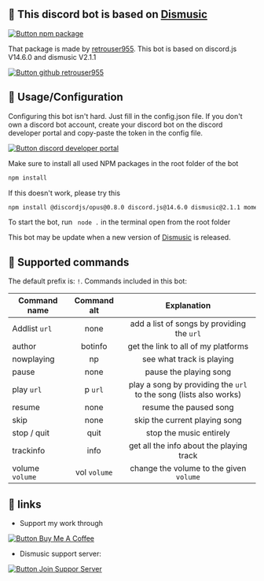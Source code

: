 ## 🤖 This discord bot is based on [Dismusic](https://www.npmjs.com/package/dismusic) 

[![Button npm package]](https://www.npmjs.com/package/dismusic)

That package is made by [retrouser955](https://github.com/retrouser955). 
This bot is based on discord.js V14.6.0 and dismusic V2.1.1

[![Button github retrouser955]](https://github.com/retrouser955)

## 📝 Usage/Configuration



Configuring this bot isn't hard. Just fill in the config.json file.
If you don't own a discord bot account, create your discord bot on the discord developer portal and copy-paste the token in the config file.

[![Button discord developer portal]](https://discord.com/developers/applications)

Make sure to install all used NPM packages in the root folder of the bot
```bash
npm install
```
If this doesn't work, please try this
```bash
npm install @discordjs/opus@0.8.0 discord.js@14.6.0 dismusic@2.1.1 moment@2.29.4 opusscript@0.0.8
```
To start the bot, run ``` node .``` in the terminal open from the root folder

This bot may be update when a new version of [Dismusic](https://www.npmjs.com/package/dismusic) is released. 

## 📝 Supported commands
The default prefix is: ```!```. 
Commands included in this bot:

| Command name        | Command alt       | Explanation                                                           |
| ------------------- |:-----------------:|:---------------------------------------------------------------------:|
| Addlist ```url```   | none              | add a list of songs by providing the ```url```                        |
| author              | botinfo           | get the link to all of my platforms                                   |
| nowplaying          |  np               | see what track is playing                                             |
| pause               | none              | pause the playing song                                                |
| play ```url```      | p ```url```       | play a song by providing the ```url``` to the song (lists also works) |
| resume              | none              | resume the paused song                                                |
| skip                | none              | skip the current playing song                                         |
| stop / quit         | quit              | stop the music entirely                                               |
| trackinfo           | info              | get all the info about the playing track                              |
| volume ```volume``` |  vol ```volume``` | change the volume to the given ```volume```                           |



## 🔗 links

- Support my work  through

[![Button Buy Me A Coffee]](https://www.buymeacoffee.com/bonojansen)

- Dismusic support server:

[![Button Join Suppor Server]](https://discord.gg/uWfMZYju8c)




[Button npm package]: https://img.shields.io/badge/DisMusic-CB3837?style=for-the-badge&logoColor=white&logo=npm
[Button github retrouser955]: https://img.shields.io/badge/Retrouser995-000000?style=for-the-badge&logoColor=white&logo=github
[Button discord developer portal]: https://img.shields.io/badge/Discord_developer_portal-7289DA?style=for-the-badge&logoColor=white&logo=Discord
[Button Buy Me A Coffee]: https://img.shields.io/badge/Buy_Me_A_Coffee-FFDD00?style=for-the-badge&logoColor=black&logo=buymeacoffee
[Button Join Suppor Server]: https://img.shields.io/badge/Feel_free_to_join_here-7289DA?style=for-the-badge&logoColor=white&logo=Discord